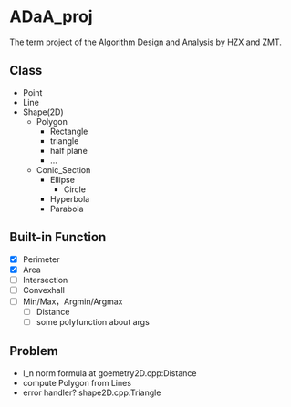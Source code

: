 # ADaA_proj

The term project of the Algorithm Design and Analysis by HZX and ZMT.

## Class
- Point
- Line
- Shape(2D)
  - Polygon
    - Rectangle
    - triangle
    - half plane
    - ...
  - Conic_Section
    - Ellipse
      - Circle
    - Hyperbola
    - Parabola

## Built-in Function
- [X] Perimeter
- [X] Area
- [ ] Intersection
- [ ] Convexhall
- [ ] Min/Max，Argmin/Argmax
  - [ ] Distance
  - [ ] some polyfunction about args

## Problem
- l_n norm formula at goemetry2D.cpp:Distance
- compute Polygon from Lines
- error handler? shape2D.cpp:Triangle
